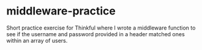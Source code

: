 # middleware-practice

Short practice exercise for Thinkful where I wrote a middleware function to see if the username and password provided in a header matched ones within an array of users.
